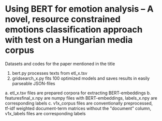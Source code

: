 # Using BERT for emotion analysis – A novel, resource constrained emotions classification approach with test on a Hungarian media corpus 

Datasets and codes for the paper mentioned in the title

1. bert.py processes texts from etl_x.tsv
2. gridsearch_x.py fits 100 optimized models and saves results in easily parseable JSON-files

a. etl_x.tsv files are prepared corpora for extracting BERT-embeddings
b. featuresfinal_x.npy are numpy files with BERT-embeddings, labels_x.npy are corresponding labels
c. v1x_corpus files are conventionally preprocessed, tf-idf weighted document-term matrices without the "document" column, v1x_labels files are corresponding labels
